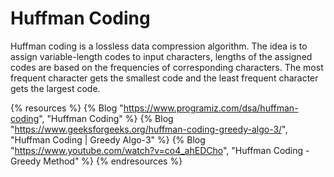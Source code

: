 # Huffman Coding

Huffman coding is a lossless data compression algorithm. The idea is to assign variable-length codes to input characters, lengths of the assigned codes are based on the frequencies of corresponding characters. The most frequent character gets the smallest code and the least frequent character gets the largest code.

{% resources %}
  {% Blog "https://www.programiz.com/dsa/huffman-coding", "Huffman Coding" %}
  {% Blog "https://www.geeksforgeeks.org/huffman-coding-greedy-algo-3/", "Huffman Coding | Greedy Algo-3" %}
  {% Blog "https://www.youtube.com/watch?v=co4_ahEDCho", "Huffman Coding - Greedy Method" %}
{% endresources %}
